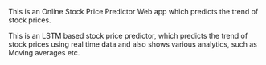 This is an Online Stock Price Predictor Web app which predicts the trend of stock prices. 

This is an LSTM based stock price predictor, which predicts the trend of stock prices using real time data and also shows various analytics, such as Moving averages etc. 


